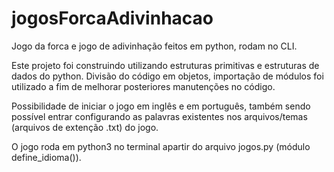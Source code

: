 # jogosForcaAdivinhacao
Jogo da forca e jogo de adivinhação feitos em python, rodam no CLI.

Este projeto foi construindo utilizando estruturas primitivas e estruturas de dados do python. Divisão do código em objetos, importação de módulos foi utilizado a fim de melhorar posteriores manutenções no código.

Possibilidade de iniciar o jogo em inglês e em português, também sendo possível entrar configurando as palavras existentes nos arquivos/temas (arquivos de extenção .txt) do jogo.

O jogo roda em python3 no terminal apartir do arquivo jogos.py (módulo define_idioma()).

